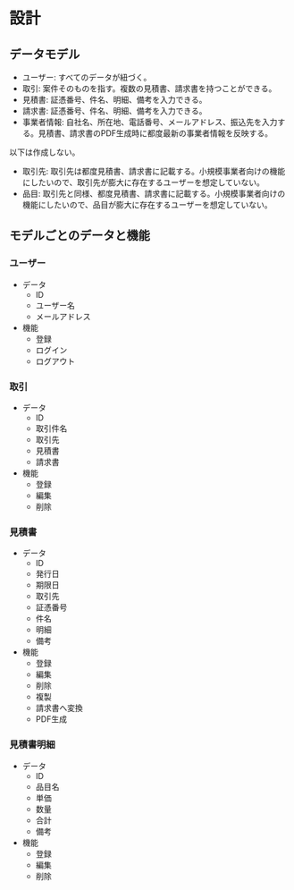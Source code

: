 # 設計

## データモデル

- ユーザー: すべてのデータが紐づく。
- 取引: 案件そのものを指す。複数の見積書、請求書を持つことができる。
- 見積書: 証憑番号、件名、明細、備考を入力できる。
- 請求書: 証憑番号、件名、明細、備考を入力できる。
- 事業者情報: 自社名、所在地、電話番号、メールアドレス、振込先を入力する。見積書、請求書のPDF生成時に都度最新の事業者情報を反映する。

以下は作成しない。

- 取引先: 取引先は都度見積書、請求書に記載する。小規模事業者向けの機能にしたいので、取引先が膨大に存在するユーザーを想定していない。
- 品目: 取引先と同様、都度見積書、請求書に記載する。小規模事業者向けの機能にしたいので、品目が膨大に存在するユーザーを想定していない。

## モデルごとのデータと機能

### ユーザー

- データ
  - ID
  - ユーザー名
  - メールアドレス
- 機能
  - 登録
  - ログイン
  - ログアウト

### 取引

- データ
  - ID
  - 取引件名
  - 取引先
  - 見積書
  - 請求書
- 機能
  - 登録
  - 編集
  - 削除

### 見積書

- データ
  - ID
  - 発行日
  - 期限日
  - 取引先
  - 証憑番号
  - 件名
  - 明細
  - 備考
- 機能
  - 登録
  - 編集
  - 削除
  - 複製
  - 請求書へ変換
  - PDF生成

### 見積書明細

- データ
  - ID
  - 品目名
  - 単価
  - 数量
  - 合計
  - 備考
- 機能
  - 登録
  - 編集
  - 削除
